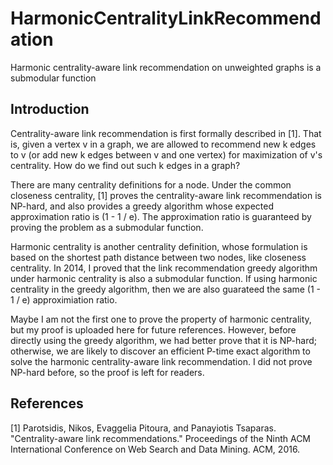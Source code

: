 # HarmonicCentralityLinkRecommendation
Harmonic centrality-aware link recommendation on unweighted graphs is a submodular function

## Introduction

Centrality-aware link recommendation is first formally described in [1].
That is, given a vertex v in a graph, we are allowed to recommend new k edges to v (or add new k edges between v and one vertex) for maximization of v's centrality.
How do we find out such k edges in a graph?

There are many centrality definitions for a node.
Under the common closeness centrality, [1] proves the centrality-aware link recommendation is NP-hard, and also provides a greedy algorithm whose expected approximation ratio is (1 - 1 / e).
The approximation ratio is guaranteed by proving the problem as a submodular function.

Harmonic centrality is another centrality definition, whose formulation is based on the shortest path distance between two nodes, like closeness centrality.
In 2014, I proved that the link recommendation greedy algorithm under harmonic centrality is also a submodular function.
If using harmonic centrality in the greedy algorithm, then we are also guarateed the same (1 - 1 / e) approximiation ratio.

Maybe I am not the first one to prove the property of harmonic centrality, but my proof is uploaded here for future references.
However, before directly using the greedy algorithm, we had better prove that it is NP-hard; otherwise, we are likely to discover an efficient P-time exact algorithm to solve the harmonic centrality-aware link recommendation.
I did not prove NP-hard before, so the proof is left for readers.

## References

[1] Parotsidis, Nikos, Evaggelia Pitoura, and Panayiotis Tsaparas. "Centrality-aware link recommendations." Proceedings of the Ninth ACM International Conference on Web Search and Data Mining. ACM, 2016.
